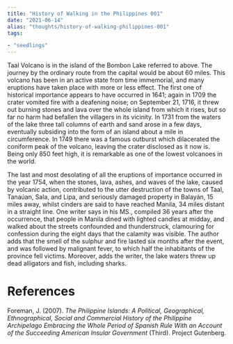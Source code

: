 ```yaml
---
title: "History of Walking in the Philippines 001"
date: "2021-06-14"
alias: "thoughts/history-of-walking-philippines-001"
tags:

- "seedlings"
---
```


Taal Volcano is in the island of the Bombon Lake referred to above. The journey by the ordinary route from the capital would be about 60 miles. This volcano has been in an active state from time immemorial, and many eruptions have taken place with more or less effect. The first one of historical importance appears to have occurred in 1641; again in 1709 the crater vomited fire with a deafening noise; on September 21, 1716, it threw out burning stones and lava over the whole island from which it rises, but so far no harm had befallen the villagers in its vicinity. In 1731 from the waters of the lake three tall columns of earth and sand arose in a few days, eventually subsiding into the form of an island about a mile in circumference. In 1749 there was a famous outburst which dilacerated the coniform peak of the volcano, leaving the crater disclosed as it now is. Being only 850 feet high, it is remarkable as one of the lowest volcanoes in the world.

The last and most desolating of all the eruptions of importance occurred in the year 1754, when the stones, lava, ashes, and waves of the lake, caused by volcanic action, contributed to the utter destruction of the towns of Taal, Tanaúan, Sala, and Lipa, and seriously damaged property in Balayán, 15 miles away, whilst cinders are said to have reached Manila, 34 miles distant in a straight line. One writer says in his MS., compiled 36 years after the occurrence, that people in Manila dined with lighted candles at midday, and walked about the streets confounded and thunderstruck, clamouring for confession during the eight days that the calamity was visible. The author adds that the smell of the sulphur and fire lasted six months after the event, and was followed by malignant fever, to which half the inhabitants of the province fell victims. Moreover, adds the writer, the lake waters threw up dead alligators and fish, including sharks.

# References

Foreman, J. (2007). *The Philippine Islands: A Political, Geographical, Ethnographical, Social and Commercial History of the Philippine Archipelago Embracing the Whole Period of Spanish Rule With an Account of the Succeeding American Insular Government* (Third). Project Gutenberg.

